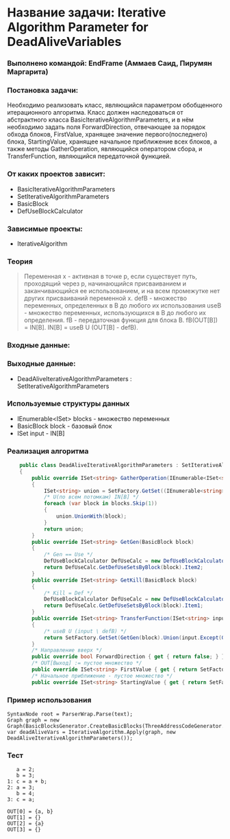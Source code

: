 # Название задачи: Iterative Algorithm Parameter for DeadAliveVariables

### Выполнено командой: EndFrame (Аммаев Саид, Пирумян Маргарита)

### Постановка задачи: 
Необходимо реализовать класс, являющийся параметром обобщенного 
итерационного алгоритма. Класс должен наследоваться от абстрактного класса BasicIterativeAlgorithmParameters<V>, 
и в нём необходимо задать поля ForwardDirection, отвечающее за порядок обхода блоков, FirstValue, хранящее значение первого(последнего)
блока, StartingValue, хранящее начальное приближение всех блоков, а также методы GatherOperation, являющийся оператором сбора, и 
TransferFunction, являющийся передаточной функцией.


### От каких проектов зависит:

  - BasicIterativeAlgorithmParameters
  - SetIterativeAlgorithmParameters
  - BasicBlock
  - DefUseBlockCalculator

### Зависимые проекты:

  - IterativeAlgorithm

### Теория

> Переменная x - активная в точке p, если существует путь, проходящий через p, начинающийся присваиванием и заканчивающийся
ее использованием, и на всем промежутке нет других присваиваний переменной x.
defB - множество переменных, определенных в B до любого их использования
useB - множество переменных, использующихся в B до любого их определения.
fB - передаточная функция для блока B.
fB(OUT[B]) = IN[B].
IN[B] = useB U (OUT[B] - defB).

### Входные данные:

### Выходные данные:
 - DeadAliveIterativeAlgorithmParameters : SetIterativeAlgorithmParameters<string>

### Используемые структуры данных

 - IEnumerable<ISet<string>> blocks - множество переменных
 - BasicBlock block - базовый блок
 - ISet<string> input - IN[B]

### Реализация алгоритма
```C#
    public class DeadAliveIterativeAlgorithmParameters : SetIterativeAlgorithmParameters<string>
    {
        public override ISet<string> GatherOperation(IEnumerable<ISet<string>> blocks)
        {
            ISet<string> union = SetFactory.GetSet((IEnumerable<string>)blocks.First());
            /* U(по всем потомкам) IN[B] */
            foreach (var block in blocks.Skip(1))
            {
                union.UnionWith(block);
            }
            return union;
        }
        public override ISet<string> GetGen(BasicBlock block)
        {
            /* Gen == Use */
            DefUseBlockCalculator DefUseCalc = new DefUseBlockCalculator();
            return DefUseCalc.GetDefUseSetsByBlock(block).Item2;
        }
        public override ISet<string> GetKill(BasicBlock block)
        {
            /* Kill = Def */
            DefUseBlockCalculator DefUseCalc = new DefUseBlockCalculator();
            return DefUseCalc.GetDefUseSetsByBlock(block).Item1;
        }
        public override ISet<string> TransferFunction(ISet<string> input, BasicBlock block)
        {
            /* useB U (input \ defB) */
            return SetFactory.GetSet(GetGen(block).Union(input.Except(GetKill(block))));
        }
        /* Направление вверх */
        public override bool ForwardDirection { get { return false; } } 
        /* OUT[Выход] := пустое множество */
        public override ISet<string> FirstValue { get { return SetFactory.GetSet<string>(); } }
        /* Начальное приближение - пустое множество */
        public override ISet<string> StartingValue { get { return SetFactory.GetSet<string>(); } }
```
### Пример использования
```
SyntaxNode root = ParserWrap.Parse(text);
Graph graph = new Graph(BasicBlocksGenerator.CreateBasicBlocks(ThreeAddressCodeGenerator.CreateAndVisit(root).Program));
var deadAliveVars = IterativeAlgorithm.Apply(graph, new DeadAliveIterativeAlgorithmParameters());
```
### Тест
```
   a = 2;
   b = 3;
1: c = a + b;
2: a = 3; 
   b = 4;
3: c = a;
```
```
OUT[0] = {a, b}
OUT[1] = {}
OUT[2] = {a}
OUT[3] = {}
```
